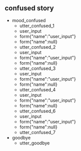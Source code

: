 ## confused story
* mood_confused
  - utter_confused_1
  - user_input
  - form{"name":"user_input"}
  - form{"name":null}
  - utter_confused_2
  - user_input
  - form{"name":"user_input"}
  - form{"name":null}
  - utter_confused_3
  - user_input
  - form{"name":"user_input"}
  - form{"name":null}
  - utter_confused_4
  - user_input
  - form{"name":"user_input"}
  - form{"name":null}
  - utter_confused_6
  - user_input
  - form{"name":"user_input"}
  - form{"name":null}
  - utter_confused_7
* goodbye
  - utter_goodbye
